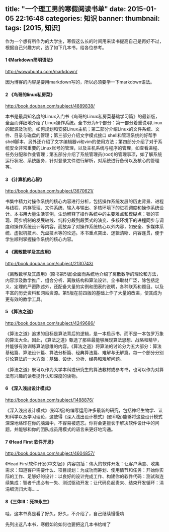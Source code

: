 title: "一个理工男的寒假阅读书单" 
date: 2015-01-05 22:16:48 
categories: 知识 
banner: 
thumbnail:
tags: [2015, 知识] 
---
作为一个想有所作为的大学生，寒假这么长的时间用来读书提高自己是再好不过，根据自己兴趣方向，选了如下几本书，给各位参考。

<!--more-->

#### 1 《Markdown简明语法》
<http://wowubuntu.com/markdown/>

因为博客的内容是要用markdown写的，所以必须要学一下markdown语法。

#### 2 《鸟哥的linux私房菜》
<http://book.douban.com/subject/4889838/>

 本书是最具知名度的Linux入门书《鸟哥的Linux私房菜基础学习篇》的最新版，全面而详细地介绍了Linux操作系统。全书分为5个部分：第一部分着重说明Linux的起源及功能，如何规划和安装Linux主机；第二部分介绍Linux的文件系统、文件、目录与磁盘的管理；第三部分介绍文字模式接口 shell和管理系统的好帮手shell脚本，另外还介绍了文字编辑器vi和vim的使用方法；第四部分介绍了对于系统安全非常重要的Linux账号的管理，以及主机系统与程序的管理，如查看进程、任务分配和作业管理；第五部分介绍了系统管理员(root)的管理事项，如了解系统运行状况、系统服务，针对登录文件进行解析，对系统进行备份以及核心的管理等。
 
#### 3 《计算机的心智》
<http://book.douban.com/subject/3670621/>

书集中精力对操作系统的核心内容进行分析，包括操作系统发展的历史背景、进程与线程、内存管理、文件系统、输入与输出、多核环境下的进程调度和操作系统设计。本书用大量生活实例，生动解释了操作系统中的主要难点和模糊点：锁的实现、同步机制的发展轴线、纯粹分段到段页式的演变、多核环境下的进程同步与调度和操作系统设计等内容，而放弃了对操作系统核心以外内容，如安全、多媒体系统、虚拟机技术、光盘技术等的论述。本书重点突出、逻辑清晰、内容连贯，便于学生顺利掌握操作系统的核心内容。

#### 4 《离散数学及其应用》
<http://book.douban.com/subject/2130743/>

《离散数学及其应用》(原书第5版)全面而系统地介绍了离散数学的理论和方法，内容涉及数学推广、组合分析、离散结构和算法设计。全书取材广泛，除包括定义、定理的严密陈述外，还配备大量的实例和图表的说明，各种联系和题目。以及丰富的历史资料和网站资源。第5版在前四版的基础上作了大量的改进，使其成为更有效的教学工具。

#### 5 《算法之道》
<http://book.douban.com/subject/4249686/>

《算法之道》追求的目标是算法背后的逻辑，是一本启示书，而不是一本包罗万象的算法大全。因此，《算法之道》甄选了那些最能够展现算法思想、战略和精华，并能够有效训练算法思维的内容。《算法之道》将算法的讨论分为五大部分：算法基础篇、算法设计篇、算法分析篇、经典算法篇、难解与无解篇。每一个部分分别讨论算法的一大方面：基础、设计、分析、经典和难解问题。

《算法之道》既可以作为大学本科或研究生的算法教材或参考书，也可以作为对算法有兴趣的读者提升认知深度的读物。

#### 6 《深入浅出设计模式》
<http://book.douban.com/subject/1488876/>

《深入浅出设计模式》(影印版)的编写运用许多最新的研究，包括神经生物学、认知科学以及学习理论，这使得《深入浅出设计模式》(影印版)能够将这些设计模式深深地烙印在你的脑海中，不容易被遗忘。你将会更擅长于解决软件设计中的问题，并能够和你的团队成员用模式的语言来更好地沟通。

#### 7 《Head First 软件开发》
<http://book.douban.com/subject/4604857/>

《Head First软件开发(中文版)》内容包括：伟大的软件开发：让客户满意、收集需求：知道客户需要什么、项目规划：为成功而筹划、使用情节和任务：开始你实际的工作、足够好的设计：以良好的设计完成工作、构建你的软件代码：测试和连续集成：智者千虑必有一失、测试驱动开发：让代码负起责来、结束开发循环：涓涓细流归大海……

#### 8《三体III：死神永生》
哇，这本书真是看了好久，好久，不介绍了，自己继续慢慢啃

先列出这八本书，寒假如论如何也要把这几本书给啃了